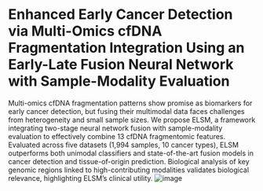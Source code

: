 # Enhanced Early Cancer Detection via Multi-Omics cfDNA Fragmentation Integration Using an Early-Late Fusion Neural Network with Sample-Modality Evaluation
Multi-omics cfDNA fragmentation patterns show promise as biomarkers for early cancer detection, but fusing their multimodal data faces challenges from heterogeneity and small sample sizes. We propose ELSM, a framework integrating two-stage neural network fusion with sample-modality evaluation to effectively combine 13 cfDNA fragmentomic features. Evaluated across five datasets (1,994 samples, 10 cancer types), ELSM outperforms both unimodal classifiers and state-of-the-art fusion models in cancer detection and tissue-of-origin prediction. Biological analysis of key genomic regions linked to high-contributing modalities validates biological relevance, highlighting ELSM’s clinical utility.
![image](https://github.com/llb895/ELSM/raw/main/Figures/Framework.png)
